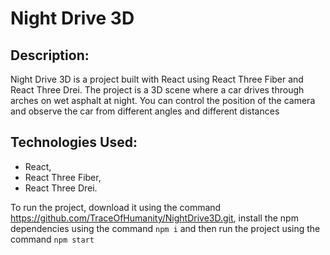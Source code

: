 # Night Drive 3D

## Description:
Night Drive 3D is a project built with React using React Three Fiber and React Three Drei. The project is a 3D scene where a car drives through arches on wet asphalt at night.
You can control the position of the camera and observe the car from different angles and different distances

## Technologies Used:
- React,
- React Three Fiber,
- React Three Drei.

To run the project, download it using the command https://github.com/TraceOfHumanity/NightDrive3D.git, install the npm dependencies using the command ```npm i``` and then run the project using the command ```npm start```
